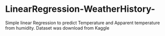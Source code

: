 # LinearRegression-WeatherHistory-
Simple linear Regression to predict Temperature and Apparent temperature from humidity. Dataset was download from Kaggle

